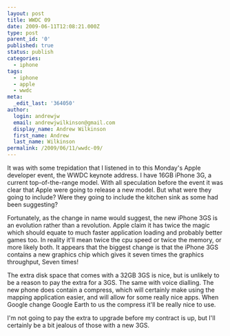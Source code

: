 ```yaml
---
layout: post
title: WWDC 09
date: 2009-06-11T12:08:21.000Z
type: post
parent_id: '0'
published: true
status: publish
categories:
  - iphone
tags:
  - iphone
  - apple
  - wwdc
meta:
  _edit_last: '364050'
author:
  login: andrewjw
  email: andrewjwilkinson@gmail.com
  display_name: Andrew Wilkinson
  first_name: Andrew
  last_name: Wilkinson
permalink: /2009/06/11/wwdc-09/
---
```

It was with some trepidation that I listened in to this Monday's Apple developer event, the WWDC keynote address. I have 16GB iPhone 3G, a current top-of-the-range model. With all speculation before the event it was clear that Apple were going to release a new model. But what were they going to include? Were they going to include the kitchen sink as some had been suggesting?

Fortunately, as the change in name would suggest, the new iPhone 3GS is an evolution rather than a revolution. Apple claim it has twice the magic which should equate to much faster application loading and probably better games too. In reality it'll mean twice the cpu speed or twice the memory, or more likely both. It appears that the biggest change is that the iPhone 3GS contains a new graphics chip which gives it seven times the graphics throughput, Seven times!

The extra disk space that comes with a 32GB 3GS is nice, but is unlikely to be a reason to pay the extra for a 3GS. The same with voice dialling. The new phone does contain a compress, which will certainly make using the mapping application easier, and will allow for some really nice apps. When Google change Google Earth to us the compress it'll be really nice to use.

I'm not going to pay the extra to upgrade before my contract is up, but I'll certainly be a bit jealous of those with a new 3GS.
